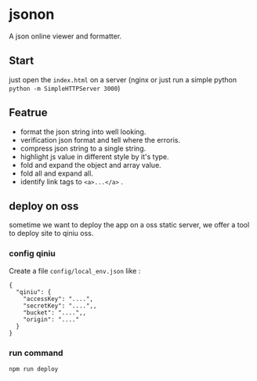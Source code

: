 # jsonon
A json online viewer and formatter.

## Start
just open the `index.html` on a server (nginx or just run a simple python ` python -m SimpleHTTPServer 3000`)


## Featrue
- format the json string into  well looking.
- verification json format and tell where the erroris.
- compress json string to a single string.
- highlight js value in different style by it's type.
- fold and expand the object and array value.
- fold all and expand all.
- identify link tags to `<a>...</a>` .


## deploy on oss
sometime we want to deploy the app on a oss static server,  we offer a tool to deploy site to qiniu oss.


### config qiniu 
Create a  file `config/local_env.json` like :

```
{
  "qiniu": {
    "accessKey": "....",
    "secretKey": "....",,
    "bucket": "....",,
    "origin": "...."
  }
}
```


### run  command
```
npm run deploy
```